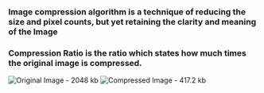### Image compression algorithm is a technique of reducing the size and pixel counts, but yet retaining the clarity and meaning of the Image 
### Compression Ratio is the ratio which states how much times the original image is compressed. 

![Original Image - 2048 kb]() 
![Compressed Image - 417.2 kb]()
